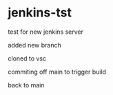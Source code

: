 # jenkins-tst

test for new jenkins server

added new branch

cloned to vsc

commiting off main to trigger build

back to main
